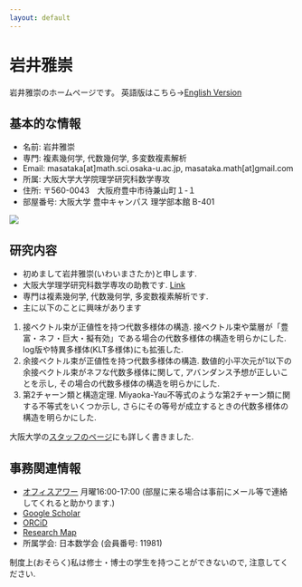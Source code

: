 ```yaml
---
layout: default
---
```


# **岩井雅崇**
岩井雅崇のホームページです。
英語版はこちら→[English Version](https://masataka123.github.io/blog3_e/)

<!--
## **ニュース**
- 2025年6月23--27日に北京大学で開催される[Workshop on Fano Varieties](https://bicmr.pku.edu.cn/content/show/17-3569.html)で講演する予定です. 



- 2023年度秋冬学期 大阪大学理学部数学科 幾何学基礎２（位相空間論）演義 を担当します. [Link](https://masataka123.github.io/2023_winter_generaltopology/)
- 2023年度秋冬学期 大阪大学 全学共通教育科目 線形代数学入門 (経(161〜)) を担当します.  [Link](https://masataka123.github.io/2023_winter_linearalgebra/)
- 2024年9月17--20日に集会を開きます [Workshop on Algebraic Geometry over complex number field or in positive characteristic -Around positivity of tangent sheaves and anti-canonical divisors-](https://masataka123.github.io/tangent_anticanonical/) 皆さんのご参加お待ちしております.
- 2024年12月13--15日に集会を開きます [2024年度 多変数関数論冬セミナー](https://masataka123.github.io/2024scvwinter/) 皆さんのご参加お待ちしております.
-->

## **基本的な情報**
- 名前: 岩井雅崇
- 専門: 複素幾何学, 代数幾何学, 多変数複素解析
- Email: masataka[at]math.sci.osaka-u.ac.jp, masataka.math[at]gmail.com
- 所属: 大阪大学大学院理学研究科数学専攻
- 住所: 〒560-0043　大阪府豊中市待兼山町１-１
- 部屋番号: 大阪大学 豊中キャンパス 理学部本館 B-401

![](https://masataka123.github.io/blog3/picture/4.jpg )

## **研究内容**
- 初めまして岩井雅崇(いわいまさたか)と申します.
- 大阪大学理学研究科数学専攻の助教です. [Link](http://www.math.sci.osaka-u.ac.jp/staff.html)
- 専門は複素幾何学, 代数幾何学, 多変数複素解析です.
- 主に以下のことに興味があります
1. 接ベクトル束が正値性を持つ代数多様体の構造. 接ベクトル束や葉層が「豊富・ネフ・巨大・擬有効」である場合の代数多様体の構造を明らかにした. log版や特異多様体(KLT多様体)にも拡張した. 
2. 余接ベクトル束が正値性を持つ代数多様体の構造. 数値的小平次元が1以下の余接ベクトル束がネフな代数多様体に関して, アバンダンス予想が正しいことを示し, その場合の代数多様体の構造を明らかにした.
3. 第2チャーン類と構造定理. Miyaoka-Yau不等式のような第2チャーン類に関する不等式をいくつか示し, さらにその等号が成立するときの代数多様体の構造を明らかにした. 

大阪大学の[スタッフのページ](http://www.math.sci.osaka-u.ac.jp/staff/iwai.html)にも詳しく書きました.

## **事務関連情報**
- [オフィスアワー](https://www.mext.go.jp/b_menu/shingi/chukyo/chukyo4/gijiroku/attach/1342526.htm) 月曜16:00-17:00 (部屋に来る場合は事前にメール等で連絡してくれると助かります.)
- [Google Scholar](https://scholar.google.com/citations?hl=ja&user=ZTKnR6QAAAAJ)
- [ORCiD](https://orcid.org/0000-0002-0273-0360)
- [Research Map](https://researchmap.jp/Masataka_iwai)
- 所属学会: 日本数学会 (会員番号: 11981)


制度上(おそらく)私は修士・博士の学生を持つことができないので, 注意してください. 




